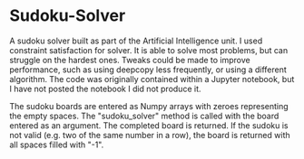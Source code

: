 # Sudoku-Solver

A sudoku solver built as part of the Artificial Intelligence unit.
I used constraint satisfaction for solver. It is able to solve most problems, but can struggle on the hardest ones. 
Tweaks could be made to improve performance, such as using deepcopy less frequently, or using a different algorithm.
The code was originally contained within a Jupyter notebook, but I have not posted the notebook I did not produce it.

The sudoku boards are entered as Numpy arrays with zeroes representing the empty spaces.
The "sudoku_solver" method is called with the board entered as an argument. The completed board is returned.
If the sudoku is not valid (e.g. two of the same number in a row), the board is returned with all spaces filled with "-1".
